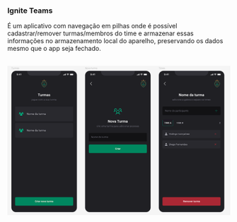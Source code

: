<h3>Ignite Teams</h3>
<p>É um aplicativo com navegação em pilhas onde é possível cadastrar/remover turmas/membros do time e armazenar essas informações no armazenamento local do aparelho, preservando os dados mesmo que o app seja fechado.</p>
<br />
<div style="center">
  <img src="https://github.com/LuizaFerri/igniteteams/blob/master/projeto.png" />
</div>
